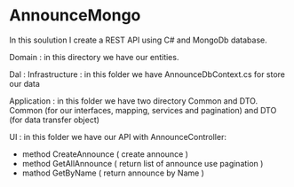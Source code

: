 # AnnounceMongo

In this soulution I create a REST API using C# and MongoDb database.

Domain : in this directory we have our entities.

Dal : Infrastructure : in this folder we have AnnounceDbContext.cs for store our data

Application : in this folder we have two directory Common and DTO. Common (for our interfaces, mapping, services and pagination) and DTO (for data transfer object) 

UI : in this folder we have our API with AnnounceController:
- method CreateAnnounce ( create announce )
- method GetAllAnnounce ( return list of announce use pagination )
- mathod GetByName ( return announce by Name )
